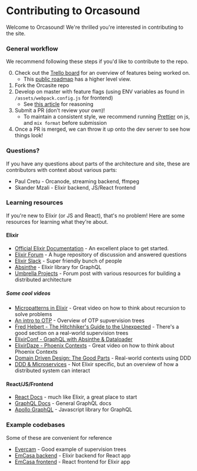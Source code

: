 # Contributing to Orcasound

Welcome to Orcasound! We're thrilled you're interested in contributing to the site.

### General workflow
We recommend following these steps if you'd like to contribute to the repo.

0. Check out the [Trello board](https://trello.com/b/hRFh7Sc1/orcasite-development) for an overview of features being worked on.
    - This [public roadmap](https://trello.com/b/wBg0qhss/orcasound-roadmap) has a higher level view.
1. Fork the Orcasite repo
2. Develop on master with feature flags (using ENV variables as found in `/assets/webpack.config.js` for frontend)
  	- See [this article](https://devops.com/feature-branching-vs-feature-flags-whats-right-tool-job/) for reasoning
3. Submit a PR (don't review your own)!
  	- To maintain a consistent style, we recommend running [Prettier](https://github.com/prettier/prettier) on js, and `mix format` before submission
4. Once a PR is merged, we can throw it up onto the dev server to see how things look!

### Questions?
If you have any questions about parts of the architecture and site, these are contributors with context about various parts:

- Paul Cretu - Orcanode, streaming backend, ffmpeg
- Skander Mzali - Elixir backend, JS/React frontend

### Learning resources
If you're new to Elixir (or JS and React), that's no problem! Here are some resources for learning what they're about.

#### Elixir

- [Official Elixir Documentation](https://elixir-lang.org/getting-started/introduction.html) - An excellent place to get started.
- [Elixir Forum](https://elixirforum.com/) - A huge repository of discussion and answered questions
- [Elixir Slack](https://elixir-slackin.herokuapp.com/) - Super friendly bunch of people
- [Absinthe](https://hexdocs.pm/absinthe/overview.html) - Elixir library for GraphQL
- [Umbrella Projects](https://elixirforum.com/t/resources-on-how-to-build-and-structure-umbrella-projects-using-phoenix-1-3/11225) - Forum post with various resources for building a distributed architecture

##### Some cool videos

- [Micropatterns in Elixir](https://www.youtube.com/watch?v=9uvp4h7gXHg) - Great video on how to think about recursion to solve problems
- [An intro to OTP](https://www.youtube.com/watch?v=CJT8wPnmjTM) - Overview of OTP supvervision trees
- [Fred Hebert - The Hitchhiker's Guide to the Unexpected](https://www.youtube.com/watch?v=W0BR_tWZChQ) - There's a good section on a real-world supervision trees
- [ElixirConf - GraphQL with Absinthe & Dataloader](https://www.youtube.com/watch?v=m26i1L2D7Yk)
- [ElixirDaze - Phoenix Contexts](https://www.youtube.com/watch?v=l3VgbSgo71E) - Great video on how to think about Phoenix Contexts
- [Domain Driven Design: The Good Parts](https://www.youtube.com/watch?v=U6CeaA-Phqo) - Real-world contexts using DDD
- [DDD & Microservices](https://www.youtube.com/watch?v=yPvef9R3k-M) - Not Elixir specific, but an overview of how a distributed system can interact

#### React/JS/Frontend

- [React Docs](https://reactjs.org/docs/getting-started.html) - much like Elixir, a great place to start
- [GraphQL Docs](https://graphql.org/learn/) - General GraphQL docs
- [Apollo GraphQL](https://www.apollographql.com/docs/react/) - Javascript library for GraphQL

### Example codebases
Some of these are convenient for reference

- [Evercam](https://github.com/evercam/evercam-server/) - Good example of supervision trees
- [EmCasa backend](https://github.com/emcasa/backend/) - Elixir backend for React app
- [EmCasa frontend](https://github.com/emcasa/frontend/) - React frontend for Elixir app
